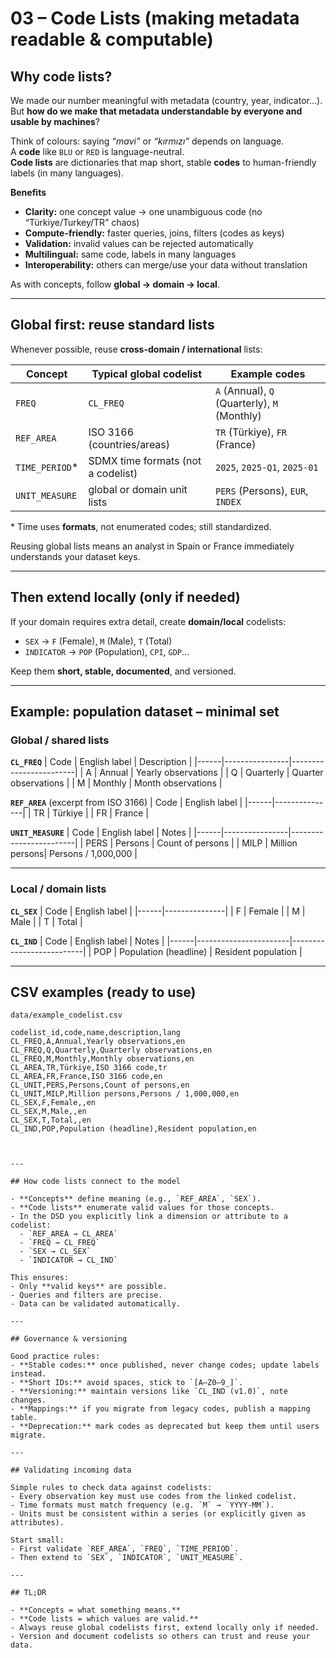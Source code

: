 # 03 – Code Lists (making metadata readable & computable)

## Why code lists?

We made our number meaningful with metadata (country, year, indicator…).  
But **how do we make that metadata understandable by everyone and usable by machines**?

Think of colours: saying *“mavi”* or *“kırmızı”* depends on language.  
A **code** like `BLU` or `RED` is language-neutral.  
**Code lists** are dictionaries that map short, stable **codes** to human-friendly labels (in many languages).

**Benefits**
- **Clarity:** one concept value → one unambiguous code (no “Türkiye/Turkey/TR” chaos)  
- **Compute-friendly:** faster queries, joins, filters (codes as keys)  
- **Validation:** invalid values can be rejected automatically  
- **Multilingual:** same code, labels in many languages  
- **Interoperability:** others can merge/use your data without translation  

As with concepts, follow **global → domain → local**.

---

## Global first: reuse standard lists

Whenever possible, reuse **cross-domain / international** lists:

| Concept        | Typical global codelist            | Example codes                           |
|----------------|------------------------------------|-----------------------------------------|
| `FREQ`         | `CL_FREQ`                          | `A` (Annual), `Q` (Quarterly), `M` (Monthly) |
| `REF_AREA`     | ISO 3166 (countries/areas)         | `TR` (Türkiye), `FR` (France)           |
| `TIME_PERIOD`* | SDMX time formats (not a codelist) | `2025`, `2025-Q1`, `2025-01`            |
| `UNIT_MEASURE` | global or domain unit lists        | `PERS` (Persons), `EUR`, `INDEX`        |

\* Time uses **formats**, not enumerated codes; still standardized.

Reusing global lists means an analyst in Spain or France immediately understands your dataset keys.

---

## Then extend locally (only if needed)

If your domain requires extra detail, create **domain/local** codelists:

- `SEX` → `F` (Female), `M` (Male), `T` (Total)  
- `INDICATOR` → `POP` (Population), `CPI`, `GDP`…  

Keep them **short, stable, documented**, and versioned.

---

## Example: population dataset – minimal set

### Global / shared lists

**`CL_FREQ`**
| Code | English label | Description            |
|------|----------------|------------------------|
| A    | Annual         | Yearly observations    |
| Q    | Quarterly      | Quarter observations   |
| M    | Monthly        | Month observations     |

**`REF_AREA`** (excerpt from ISO 3166)
| Code | English label |
|------|---------------|
| TR   | Türkiye       |
| FR   | France        |

**`UNIT_MEASURE`**
| Code | English label  | Notes                  |
|------|----------------|------------------------|
| PERS | Persons        | Count of persons       |
| MILP | Million persons| Persons / 1,000,000    |

---

### Local / domain lists

**`CL_SEX`**
| Code | English label |
|------|---------------|
| F    | Female        |
| M    | Male          |
| T    | Total         |

**`CL_IND`**
| Code | English label         | Notes                   |
|------|-----------------------|--------------------------|
| POP  | Population (headline) | Resident population      |

---

## CSV examples (ready to use)

`data/example_codelist.csv`

```csv
codelist_id,code,name,description,lang
CL_FREQ,A,Annual,Yearly observations,en
CL_FREQ,Q,Quarterly,Quarterly observations,en
CL_FREQ,M,Monthly,Monthly observations,en
CL_AREA,TR,Türkiye,ISO 3166 code,tr
CL_AREA,FR,France,ISO 3166 code,en
CL_UNIT,PERS,Persons,Count of persons,en
CL_UNIT,MILP,Million persons,Persons / 1,000,000,en
CL_SEX,F,Female,,en
CL_SEX,M,Male,,en
CL_SEX,T,Total,,en
CL_IND,POP,Population (headline),Resident population,en



---

## How code lists connect to the model

- **Concepts** define meaning (e.g., `REF_AREA`, `SEX`).  
- **Code lists** enumerate valid values for those concepts.  
- In the DSD you explicitly link a dimension or attribute to a codelist:
  - `REF_AREA → CL_AREA`  
  - `FREQ → CL_FREQ`  
  - `SEX → CL_SEX`  
  - `INDICATOR → CL_IND`

This ensures:
- Only **valid keys** are possible.  
- Queries and filters are precise.  
- Data can be validated automatically.

---

## Governance & versioning

Good practice rules:  
- **Stable codes:** once published, never change codes; update labels instead.  
- **Short IDs:** avoid spaces, stick to `[A–Z0–9_]`.  
- **Versioning:** maintain versions like `CL_IND (v1.0)`, note changes.  
- **Mappings:** if you migrate from legacy codes, publish a mapping table.  
- **Deprecation:** mark codes as deprecated but keep them until users migrate.

---

## Validating incoming data

Simple rules to check data against codelists:  
- Every observation key must use codes from the linked codelist.  
- Time formats must match frequency (e.g. `M` → `YYYY-MM`).  
- Units must be consistent within a series (or explicitly given as attributes).  

Start small:  
- First validate `REF_AREA`, `FREQ`, `TIME_PERIOD`.  
- Then extend to `SEX`, `INDICATOR`, `UNIT_MEASURE`.

---

## TL;DR

- **Concepts = what something means.**  
- **Code lists = which values are valid.**  
- Always reuse global codelists first, extend locally only if needed.  
- Version and document codelists so others can trust and reuse your data.

